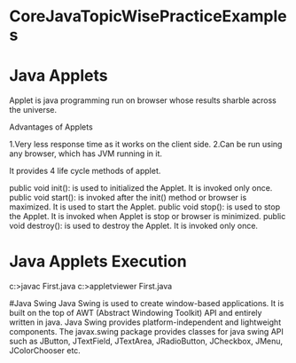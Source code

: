 # CoreJavaTopicWisePracticeExamples

# Java Applets

Applet is java programming run on browser whose results sharble across the universe.

Advantages of Applets

1.Very less response time as it works on the client side.
2.Can be run using any browser, which has JVM running in it.

It provides 4 life cycle methods of applet.

public void init(): is used to initialized the Applet. It is invoked only once.
public void start(): is invoked after the init() method or browser is maximized. It is used to start the Applet.
public void stop(): is used to stop the Applet. It is invoked when Applet is stop or browser is minimized.
public void destroy(): is used to destroy the Applet. It is invoked only once.

# Java Applets Execution
c:\>javac First.java
c:\>appletviewer First.java


#Java Swing
Java Swing  is used to create window-based applications. It is built on the top of AWT (Abstract Windowing Toolkit) API and entirely written in java.
Java Swing provides platform-independent and lightweight components.
The javax.swing package provides classes for java swing API such as JButton, JTextField, JTextArea, JRadioButton, JCheckbox, JMenu, JColorChooser etc.

